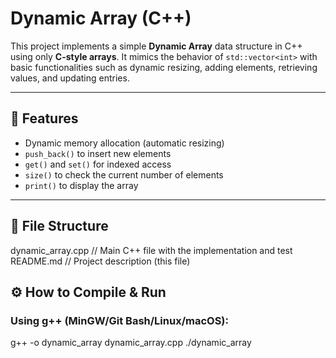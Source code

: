 
# Dynamic Array (C++)

This project implements a simple **Dynamic Array** data structure in C++ using only **C-style arrays**. It mimics the behavior of `std::vector<int>` with basic functionalities such as dynamic resizing, adding elements, retrieving values, and updating entries.

---

## 📌 Features

- Dynamic memory allocation (automatic resizing)
- `push_back()` to insert new elements
- `get()` and `set()` for indexed access
- `size()` to check the current number of elements
- `print()` to display the array

---

## 📁 File Structure

dynamic_array.cpp // Main C++ file with the implementation and test README.md // Project description (this file)


## ⚙️ How to Compile & Run

### Using g++ (MinGW/Git Bash/Linux/macOS):


g++ -o dynamic_array dynamic_array.cpp
./dynamic_array
